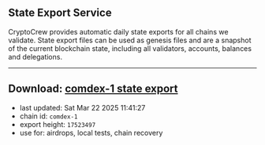 ## State Export Service
CryptoCrew provides automatic daily state exports for all chains we validate. State export files can be used as genesis files and are a snapshot of the current blockchain state, including all validators, accounts, balances and delegations.

---
**Download: [comdex-1 state export](https://dl-eu2.ccvalidators.com/SERVICE/comdex/comdex-1_export_17523497.json)**
---

- last updated: Sat Mar 22 2025 11:41:27
- chain id: `comdex-1`
- export height: `17523497`
- use for: airdrops, local tests, chain recovery
